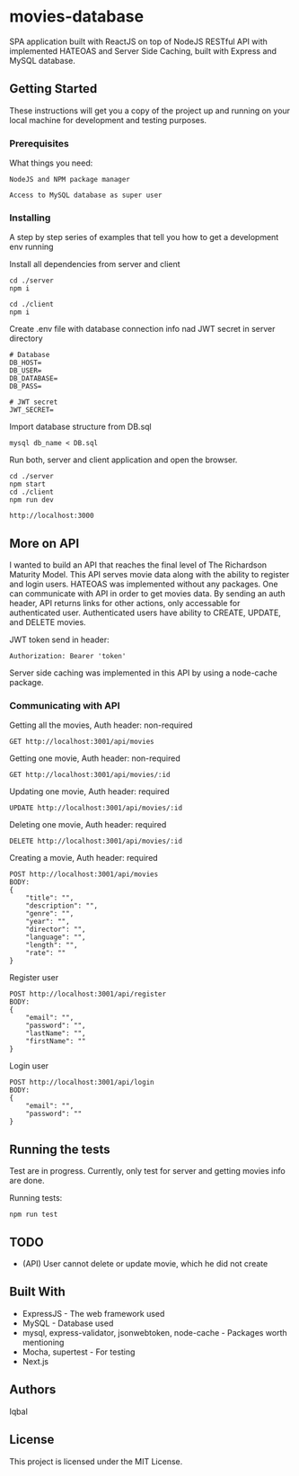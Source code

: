 # movies-database
SPA application built with ReactJS on top of NodeJS RESTful API with implemented HATEOAS and Server Side Caching, built with Express and MySQL database.

## Getting Started

These instructions will get you a copy of the project up and running on your local machine for development and testing purposes.

### Prerequisites

What things you need:

```
NodeJS and NPM package manager

Access to MySQL database as super user

```

### Installing

A step by step series of examples that tell you how to get a development env running

Install all dependencies from server and client

```
cd ./server
npm i

cd ./client
npm i
```

Create .env file with database connection info nad JWT secret in server directory
```
# Database
DB_HOST=
DB_USER=
DB_DATABASE=
DB_PASS=

# JWT secret
JWT_SECRET=
```

Import database structure from DB.sql

```
mysql db_name < DB.sql
```

Run both, server and client application and open the browser.

```
cd ./server
npm start
cd ./client 
npm run dev

http://localhost:3000
```

## More on API
I wanted to build an API that reaches the final level of The Richardson Maturity Model. This API serves movie data along with the ability to register and login users.
HATEOAS was implemented without any packages. One can communicate with API in order to get movies data. By sending an auth header, API returns links for other actions,
only accessable for authenticated user. Authenticated users have ability to CREATE, UPDATE, and DELETE movies.

JWT token send in header: 
```
Authorization: Bearer 'token'
```
Server side caching was implemented in this API by using a node-cache package.

### Communicating with API

Getting all the movies,
Auth header: non-required

```
GET http://localhost:3001/api/movies
```

Getting one movie,
Auth header: non-required

```
GET http://localhost:3001/api/movies/:id
```

Updating one movie,
Auth header: required

```
UPDATE http://localhost:3001/api/movies/:id
```

Deleting one movie,
Auth header: required

```
DELETE http://localhost:3001/api/movies/:id
```

Creating a movie,
Auth header: required

```
POST http://localhost:3001/api/movies
BODY:
{
	"title": "",
	"description": "",
	"genre": "",
	"year": "",
	"director": "",
	"language": "",
	"length": "",
	"rate": ""
}
```

Register user

```
POST http://localhost:3001/api/register
BODY:
{
	"email": "",
	"password": "",
	"lastName": "",
	"firstName": ""
}

```

Login user

```
POST http://localhost:3001/api/login
BODY:
{
	"email": "",
	"password": ""
}

```

## Running the tests

Test are in progress. Currently, only test for server and getting movies info are done.

Running tests:

```
npm run test
```

## TODO
* (API) User cannot delete or update movie, which he did not create

## Built With

* ExpressJS - The web framework used
* MySQL - Database used
* mysql, express-validator, jsonwebtoken, node-cache - Packages worth mentioning
* Mocha, supertest - For testing
* Next.js



## Authors
Iqbal

## License

This project is licensed under the MIT License.
